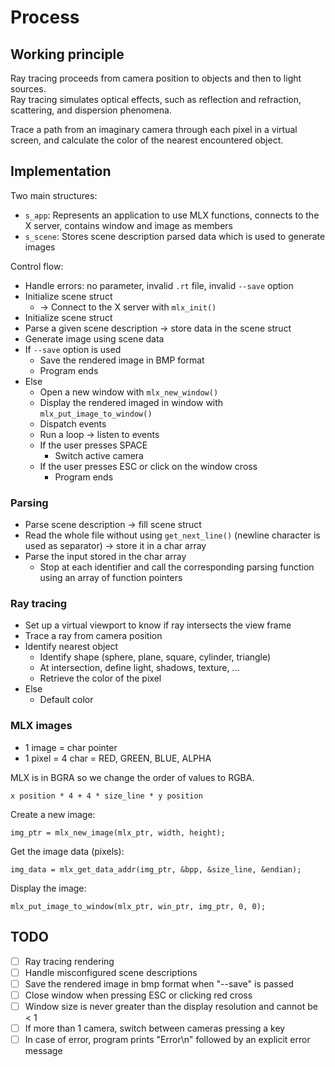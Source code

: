 # Process

## Working principle

Ray tracing proceeds from camera position to objects and then to light sources.  
Ray tracing simulates optical effects, such as reflection and refraction, scattering, and dispersion phenomena.

Trace a path from an imaginary camera through each pixel in a virtual screen, and calculate the color of the nearest encountered object.

## Implementation

Two main structures:

- `s_app`: Represents an application to use MLX functions, connects to the X server, contains window and image as members
- `s_scene`: Stores scene description parsed data which is used to generate images

Control flow:

- Handle errors: no parameter, invalid `.rt` file, invalid `--save` option
- Initialize scene struct
  - -> Connect to the X server with `mlx_init()`
- Initialize scene struct
- Parse a given scene description -> store data in the scene struct
- Generate image using scene data
- If `--save` option is used
  - Save the rendered image in BMP format
  - Program ends
- Else
  - Open a new window with `mlx_new_window()`
  - Display the rendered imaged in window with `mlx_put_image_to_window()`
  - Dispatch events
  - Run a loop -> listen to events
  - If the user presses SPACE
    - Switch active camera
  - If the user presses ESC or click on the window cross
    - Program ends

### Parsing

- Parse scene description -> fill scene struct
- Read the whole file without using `get_next_line()` (newline character is used as separator) -> store it in a char array
- Parse the input stored in the char array
  - Stop at each identifier and call the corresponding parsing function using an array of function pointers

### Ray tracing

- Set up a virtual viewport to know if ray intersects the view frame
- Trace a ray from camera position
- Identify nearest object
  - Identify shape (sphere, plane, square, cylinder, triangle)
  - At intersection, define light, shadows, texture, ...
  - Retrieve the color of the pixel
- Else
  - Default color

### MLX images

- 1 image = char pointer
- 1 pixel = 4 char = RED, GREEN, BLUE, ALPHA

MLX is in BGRA so we change the order of values to RGBA.

`x position * 4 + 4 * size_line * y position`

Create a new image:
```
img_ptr = mlx_new_image(mlx_ptr, width, height);
```

Get the image data (pixels):
```
img_data = mlx_get_data_addr(img_ptr, &bpp, &size_line, &endian);
```

Display the image:
```
mlx_put_image_to_window(mlx_ptr, win_ptr, img_ptr, 0, 0);
```

## TODO

- [ ] Ray tracing rendering
- [ ] Handle misconfigured scene descriptions
- [ ] Save the rendered image in bmp format when "--save" is passed
- [ ] Close window when pressing ESC or clicking red cross
- [ ] Window size is never greater than the display resolution and cannot be < 1
- [ ] If more than 1 camera, switch between cameras pressing a key
- [ ] In case of error, program prints "Error\n" followed by an explicit error message
